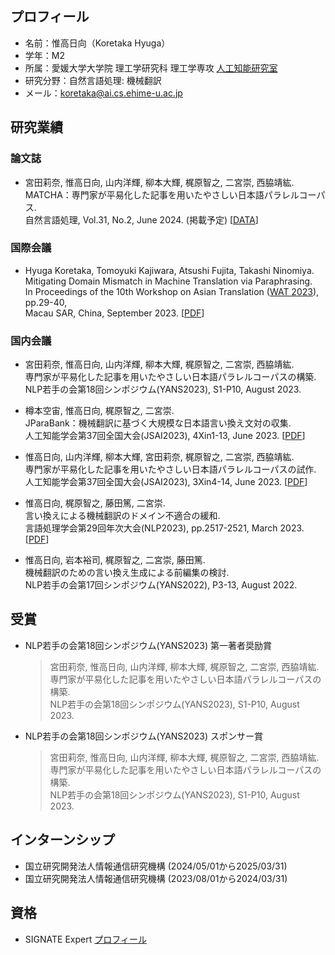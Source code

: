 ## プロフィール
- 名前：惟高日向（Koretaka Hyuga）
- 学年：M2
- 所属：愛媛大学大学院 理工学研究科 理工学専攻 [人工知能研究室](https://sites.google.com/view/ehime-nlp/)
- 研究分野：自然言語処理: 機械翻訳
- メール：koretaka@ai.cs.ehime-u.ac.jp

## 研究業績
### 論文誌
- 宮田莉奈, 惟高日向, 山内洋輝, 柳本大輝, 梶原智之, 二宮崇, 西脇靖紘. <br>
  MATCHA：専門家が平易化した記事を用いたやさしい日本語パラレルコーパス. <br>
  自然言語処理, Vol.31, No.2, June 2024. (掲載予定) \[[DATA](https://github.com/miyatarina/matcha)\]
### 国際会議
- Hyuga Koretaka, Tomoyuki Kajiwara, Atsushi Fujita, Takashi Ninomiya. <br>
  Mitigating Domain Mismatch in Machine Translation via Paraphrasing. <br>
  In Proceedings of the 10th Workshop on Asian Translation ([WAT 2023](https://lotus.kuee.kyoto-u.ac.jp/WAT/WAT2023/)), pp.29-40, <br>
  Macau SAR, China, September 2023. \[[PDF](https://aclanthology.org/2023.wat-1.2/)\]
  
### 国内会議
- 宮田莉奈, 惟高日向, 山内洋輝, 柳本大輝, 梶原智之, 二宮崇, ⻄脇靖紘. <br>
  専門家が平易化した記事を用いたやさしい日本語パラレルコーパスの構築. <br>
  NLP若手の会第18回シンポジウム(YANS2023), S1-P10, August 2023.

- 樽本空宙, 惟高日向, 梶原智之, 二宮崇. <br>
  JParaBank：機械翻訳に基づく大規模な日本語言い換え文対の収集. <br>
  人工知能学会第37回全国大会(JSAI2023), 4Xin1-13, June 2023. \[[PDF](https://www.jstage.jst.go.jp/article/pjsai/JSAI2023/0/JSAI2023_4Xin113/_article/-char/ja/)\]
  
- 惟高日向, 山内洋輝, 柳本大輝, 宮田莉奈, 梶原智之, 二宮崇, 西脇靖紘. <br>
  専門家が平易化した記事を用いたやさしい日本語パラレルコーパスの試作. <br>
  人工知能学会第37回全国大会(JSAI2023), 3Xin4-14, June 2023. \[[PDF](https://www.jstage.jst.go.jp/article/pjsai/JSAI2023/0/JSAI2023_3Xin414/_article/-char/ja/)\]

- 惟高日向, 梶原智之, 藤田篤, 二宮崇. <br>
  言い換えによる機械翻訳のドメイン不適合の緩和. <br>
  言語処理学会第29回年次大会(NLP2023), pp.2517-2521, March 2023. \[[PDF](https://www.anlp.jp/proceedings/annual_meeting/2023/pdf_dir/P10-7.pdf)\]

- 惟高日向, 岩本裕司, 梶原智之, 二宮崇, 藤田篤. <br>
  機械翻訳のための言い換え生成による前編集の検討. <br>
  NLP若手の会第17回シンポジウム(YANS2022), P3-13, August 2022.

## 受賞
- NLP若手の会第18回シンポジウム(YANS2023) 第一著者奨励賞
  > 宮田莉奈, 惟高日向, 山内洋輝, 柳本大輝, 梶原智之, 二宮崇, ⻄脇靖紘. <br>
    専門家が平易化した記事を用いたやさしい日本語パラレルコーパスの構築. <br>
    NLP若手の会第18回シンポジウム(YANS2023), S1-P10, August 2023. <br>

- NLP若手の会第18回シンポジウム(YANS2023) スポンサー賞
  > 宮田莉奈, 惟高日向, 山内洋輝, 柳本大輝, 梶原智之, 二宮崇, ⻄脇靖紘. <br>
    専門家が平易化した記事を用いたやさしい日本語パラレルコーパスの構築. <br>
    NLP若手の会第18回シンポジウム(YANS2023), S1-P10, August 2023. <br>

## インターンシップ
- 国立研究開発法人情報通信研究機構 (2024/05/01から2025/03/31)
- 国立研究開発法人情報通信研究機構 (2023/08/01から2024/03/31)

## 資格
- SIGNATE Expert [プロフィール](https://signate.jp/users/80728)
